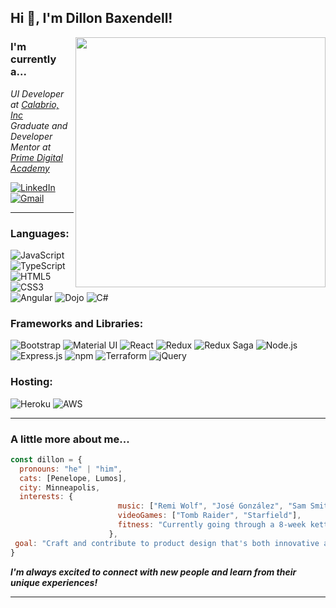 <h2> Hi 👋, I'm Dillon Baxendell! </h2>
<img align='right' src="https://media.giphy.com/media/ahVlmHJzTMxygUxUou/giphy.gif" width="400">
<h3>I'm currently a...</h3>
<p><em>UI Developer at <a href="https://www.calabrio.com/">Calabrio, Inc</a></br>Graduate and Developer Mentor at <a href="https://www.primeacademy.io/">Prime Digital Academy</a>
</em></p>

[![LinkedIn](https://img.shields.io/badge/LinkedIn-%230077B5.svg?style=for-the-badge&logo=linkedin&logoColor=white)](https://www.linkedin.com/in/dillonbaxendell/)
[![Gmail](https://img.shields.io/badge/Gmail-%23D14836.svg?style=for-the-badge&logo=gmail&logoColor=white)](mailto:dillon.j.baxendell@gmail.com)

---

<h3 align="left">Languages:</h3>

![JavaScript](https://img.shields.io/badge/javascript-%23323330.svg?style=for-the-badge&logo=javascript&logoColor=%23F7DF1E)
![TypeScript](https://img.shields.io/badge/TypeScript-%23007ACC.svg?style=for-the-badge&logo=typescript&logoColor=white)
![HTML5](https://img.shields.io/badge/html5-%23E34F26.svg?style=for-the-badge&logo=html5&logoColor=white)
![CSS3](https://img.shields.io/badge/css3-%231572B6.svg?style=for-the-badge&logo=css3&logoColor=white)
![Angular](https://img.shields.io/badge/Angular-%23DD0031.svg?style=for-the-badge&logo=angular&logoColor=white)
![Dojo](https://img.shields.io/badge/Dojo-%23092E20.svg?style=for-the-badge)
![C#](https://img.shields.io/badge/C%23-%23239120.svg?style=for-the-badge&logo=c-sharp&logoColor=white)

<h3 align="left">Frameworks and Libraries:</h3>

![Bootstrap](https://img.shields.io/badge/Bootstrap-%23563D7C.svg?style=for-the-badge&logo=bootstrap&logoColor=white)
![Material UI](https://img.shields.io/badge/Material%20UI-%230081CB.svg?style=for-the-badge&logo=material-ui&logoColor=white)
![React](https://img.shields.io/badge/React-%2361DAFB.svg?style=for-the-badge&logo=react&logoColor=white)
![Redux](https://img.shields.io/badge/Redux-%23764ABC.svg?style=for-the-badge&logo=redux&logoColor=white)
![Redux Saga](https://img.shields.io/badge/Redux%20Saga-%23199909.svg?style=for-the-badge)
![Node.js](https://img.shields.io/badge/Node.js-%23339933.svg?style=for-the-badge&logo=node.js&logoColor=white)
![Express.js](https://img.shields.io/badge/Express.js-%23000000.svg?style=for-the-badge)
![npm](https://img.shields.io/badge/npm-%23000000.svg?style=for-the-badge&logo=npm&logoColor=white)
![Terraform](https://img.shields.io/badge/Terraform-%235835CC.svg?style=for-the-badge&logo=terraform&logoColor=white)
![jQuery](https://img.shields.io/badge/jQuery-%230769AD.svg?style=for-the-badge&logo=jquery&logoColor=white)


<h3 align="left">Hosting:</h3>

![Heroku](https://img.shields.io/badge/heroku-%23430098.svg?style=for-the-badge&logo=heroku&logoColor=white)
![AWS](https://img.shields.io/badge/AWS-%23FF9900.svg?style=for-the-badge&logo=amazon-aws&logoColor=white)

---

### A little more about me...  

```javascript
const dillon = {
  pronouns: "he" | "him",
  cats: [Penelope, Lumos],
  city: Minneapolis,
  interests: {
                        music: ["Remi Wolf", "José González", "Sam Smith", "The 1975"],
                        videoGames: ["Tomb Raider", "Starfield"],
                        fitness: "Currently going through a 8-week kettlebell program (phew!)"
                      },
 goal: "Craft and contribute to product design that's both innovative and visually captivating, delivering exceptional user experiences."
}
```

<em><b>I'm always excited to connect with new people and learn from their unique experiences!</b></em>

---
